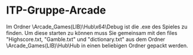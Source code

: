 # ITP-Gruppe-Arcade

Im Ordner \Arcade_Games(LIB)\Hub\x64\Debug ist die .exe des Spieles zu finden. 
Um diese starten zu können muss Sie gemeinsam mit den files "Highscore.txt, "Gamble.txt" und "dictionary.txt" aus dem Ordner \Arcade_Games(LIB)\Hub\Hub in einen beliebigen Ordner gepackt werden.
